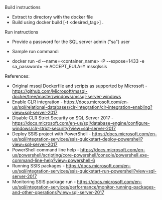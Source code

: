 Build instructions

* Extract to directory with the docker file
* Build using
    docker build [-t <desired_tag>] . 
	
Run instructions
* Provide a password for the SQL server admin ("sa") user

* Sample run command:
* docker run -d --name=<container_name> -P --expose=1433 -e sa_password=<password> -e ACCEPT_EULA=Y mssqlssis


References:
* Original mssql Dockerfile and scripts as supported by Microsoft - https://github.com/Microsoft/mssql-docker/tree/master/windows/mssql-server-windows
* Enable CLR integration - https://docs.microsoft.com/en-us/sql/relational-databases/clr-integration/clr-integration-enabling?view=sql-server-2017
* Disable CLR Strict Security on SQL Server 2017 - https://docs.microsoft.com/en-us/sql/database-engine/configure-windows/clr-strict-security?view=sql-server-2017
* Deploy SSIS project with PowerShell - https://docs.microsoft.com/en-us/sql/integration-services/ssis-quickstart-deploy-powershell?view=sql-server-2017
* PowerShell command line help - https://docs.microsoft.com/en-us/powershell/scripting/core-powershell/console/powershell.exe-command-line-help?view=powershell-6
* Running SSIS packages - https://docs.microsoft.com/en-us/sql/integration-services/ssis-quickstart-run-powershell?view=sql-server-2017
* Monitoring SSIS package run - https://docs.microsoft.com/en-us/sql/integration-services/performance/monitor-running-packages-and-other-operations?view=sql-server-2017
